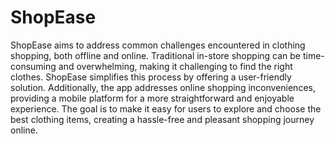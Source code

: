# ShopEase

ShopEase aims to address common challenges encountered in clothing shopping, both offline and online. Traditional in-store shopping can be time-consuming and overwhelming, making it challenging to find the right clothes. ShopEase simplifies this process by offering a user-friendly solution. Additionally, the app addresses online shopping inconveniences, providing a mobile platform for a more straightforward and enjoyable experience. The goal is to make it easy for users to explore and choose the best clothing items, creating a hassle-free and pleasant shopping journey online.

